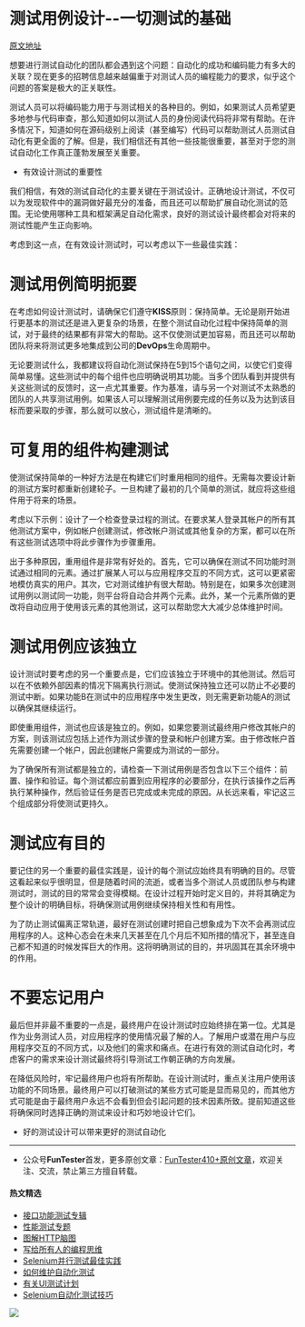 # 测试用例设计--一切测试的基础

[原文地址](https://www.testcraft.io/test-design-foundation-effective-test-automation/?utm_campaign=Test%20Design%20blog&utm_source=quora&utm_medium=social)

想要进行测试自动化的团队都会遇到这个问题：自动化的成功和编码能力有多大的关联？现在更多的招聘信息越来越偏重于对测试人员的编程能力的要求，似乎这个问题的答案是极大的正关联性。

测试人员可以将编码能力用于与测试相关的各种目的。例如，如果测试人员希望更多地参与代码审查，那么知道如何以测试人员的身份阅读代码将非常有帮助。在许多情况下，知道如何在源码级别上阅读（甚至编写）代码可以帮助测试人员测试自动化有更全面的了解。但是，我们相信还有其他一些技能很重要，甚至对于您的测试自动化工作真正蓬勃发展至关重要。

* 有效设计测试的重要性

我们相信，有效的测试自动化的主要关键在于测试设计。正确地设计测试，不仅可以为发现软件中的漏洞做好最充分的准备，而且还可以帮助扩展自动化测试的范围。无论使用哪种工具和框架满足自动化需求，良好的测试设计最终都会对将来的测试性能产生正向影响。

考虑到这一点，在有效设计测试时，可以考虑以下一些最佳实践：

# 测试用例简明扼要

在考虑如何设计测试时，请确保它们遵守**KISS**原则：保持简单。无论是刚开始进行更基本的测试还是进入更复杂的场景，在整个测试自动化过程中保持简单的测试，对于最终的结果都有非常大的帮助。这不仅使测试更加容易，而且还可以帮助团队将来将测试更多地集成到公司的**DevOps**生命周期中。

无论要测试什么，我都建议将自动化测试保持在5到15个语句之间，以使它们变得简单易懂。这些测试中的每个组件也应明确说明其功能。当多个团队看到并提供有关这些测试的反馈时，这一点尤其重要。作为基准，请与另一个对测试不太熟悉的团队的人共享测试用例。如果该人可以理解测试用例要完成的任务以及为达到该目标而要采取的步骤，那么就可以放心，测试组件是清晰的。

# 可复用的组件构建测试

使测试保持简单的一种好方法是在构建它们时重用相同的组件。无需每次要设计新的测试方案时都重新创建轮子。一旦构建了最初的几个简单的测试，就应将这些组件用于将来的场景。

考虑以下示例：设计了一个检查登录过程的测试。在要求某人登录其帐户的所有其他测试方案中，例如帐户创建测试，修改帐户测试或其他复杂的方案，都可以在所有这些测试选项中将此步骤作为步骤重用。

出于多种原因，重用组件是非常有好处的。首先，它可以确保在测试不同功能时测试通过相同的元素。通过扩展某人可以与应用程序交互的不同方式，这可以更紧密地模仿真实的用户。其次，它对测试维护有很大帮助。特别是在，如果多次创建测试用例以测试同一功能，则平台将自动合并两个元素。此外，某一个元素所做的更改将自动应用于使用该元素的其他测试，这可以帮助您大大减少总体维护时间。

# 测试用例应该独立

设计测试时要考虑的另一个重要点是，它们应该独立于环境中的其他测试。然后可以在不依赖外部因素的情况下隔离执行测试。使测试保持独立还可以防止不必要的测试中断。如果功能B在测试中的应用程序中发生更改，则无需更新功能A的测试以确保其继续运行。

即使重用组件，测试也应该是独立的。例如，如果您要测试最终用户修改其帐户的方案，则该测试应包括上述作为测试步骤的登录和帐户创建方案。由于修改帐户首先需要创建一个帐户，因此创建帐户需要成为测试的一部分。

为了确保所有测试都是独立的，请检查一下测试用例是否包含以下三个组件：前置、操作和验证。每个测试都应前置到应用程序的必要部分，在执行该操作之后再执行某种操作，然后验证任务是否已完成或未完成的原因。从长远来看，牢记这三个组成部分将使测试更持久。

# 测试应有目的

要记住的另一个重要的最佳实践是，设计的每个测试应始终具有明确的目的。尽管这看起来似乎很明显，但是随着时间的流逝，或者当多个测试人员或团队参与构建测试时，测试的目的常常会变得模糊。在设计过程开始时定义目的，并将其确定为整个设计的明确目标，将确保测试用例继续保持相关性和有用性。

为了防止测试偏离正常轨道，最好在测试创建时把自己想象成为下次不会再测试应用程序的人。这种心态会在未来几天甚至在几个月后不知所措的情况下，甚至连自己都不知道的时候发挥巨大的作用。这将明确测试的目的，并巩固其在其余环境中的作用。

# 不要忘记用户

最后但并非最不重要的一点是，最终用户在设计测试时应始终排在第一位。尤其是作为业务测试人员，对应用程序的使用情况最了解的人。了解用户或潜在用户与应用程序交互的不同方式，以及他们的需求和痛点。在进行有效的测试自动化时，考虑客户的需求来设计测试最终将引导测试工作朝正确的方向发展。

在降低风险时，牢记最终用户也将有所帮助。在设计测试时，重点关注用户使用该功能的不同场景。最终用户可以打破测试的某些方式可能是显而易见的，而其他方式可能是由于最终用户永远不会看到但会引起问题的技术因素所致。提前知道这些将确保同时选择正确的测试来设计和巧妙地设计它们。

* 好的测试设计可以带来更好的测试自动化


--- 
* 公众号**FunTester**首发，更多原创文章：[FunTester410+原创文章](https://mp.weixin.qq.com/s/s7ZmCNBYy3j-71JFbtgneg)，欢迎关注、交流，禁止第三方擅自转载。

#### 热文精选

- [接口功能测试专辑](https://mp.weixin.qq.com/mp/appmsgalbum?action=getalbum&album_id=1321895538945638401&__biz=MzU4MTE2NDEyMQ==#wechat_redirect)
- [性能测试专题](https://mp.weixin.qq.com/mp/appmsgalbum?action=getalbum&album_id=1319027448301961218&__biz=MzU4MTE2NDEyMQ==#wechat_redirect)
- [图解HTTP脑图](https://mp.weixin.qq.com/s/100Vm8FVEuXs0x6rDGTipw)
- [写给所有人的编程思维](https://mp.weixin.qq.com/s/Oj33UCnYfbUgzsBzEm2GPQ)
- [Selenium并行测试最佳实践](https://mp.weixin.qq.com/s/-RsQZaT5pH8DHPvm0L8Hjw)
- [如何维护自动化测试](https://mp.weixin.qq.com/s/4eh4AN_MiatMSkoCMtY3UA)
- [有关UI测试计划](https://mp.weixin.qq.com/s/D0fMXwJF754a7Mr5ARY5tQ)
- [Selenium自动化测试技巧](https://mp.weixin.qq.com/s/EzrpFaBSVITO2Y2UvYvw0w)

![](https://mmbiz.qpic.cn/mmbiz_png/13eN86FKXzCcsLRmf6VicSKFPfvMT8p7eg7iaBGgPxmbNxHsBcOic2rcw1TCvS1PTGC6WkRFXA7yoqr2bVlrEQqlA/640?wx_fmt=png&tp=webp&wxfrom=5&wx_lazy=1&wx_co=1)